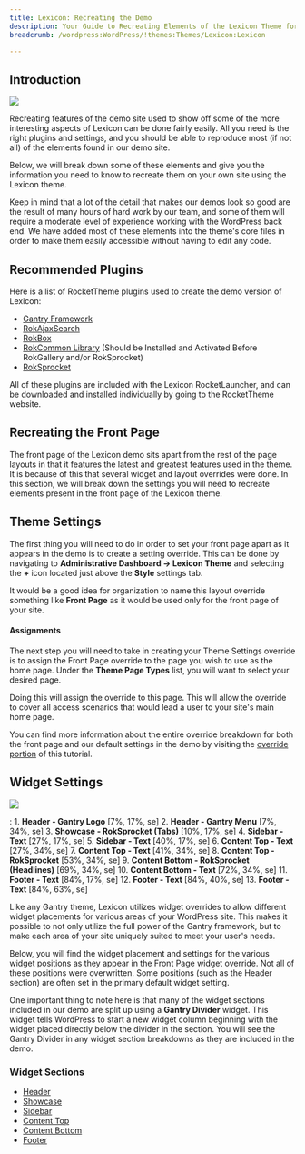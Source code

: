 ```yaml
---
title: Lexicon: Recreating the Demo
description: Your Guide to Recreating Elements of the Lexicon Theme for WordPress
breadcrumb: /wordpress:WordPress/!themes:Themes/Lexicon:Lexicon

---
```


Introduction
-----

![][Lexicon]

Recreating features of the demo site used to show off some of the more interesting aspects of Lexicon can be done fairly easily. All you need is the right plugins and settings, and you should be able to reproduce most (if not all) of the elements found in our demo site.

Below, we will break down some of these elements and give you the information you need to know to recreate them on your own site using the Lexicon theme.

Keep in mind that a lot of the detail that makes our demos look so good are the result of many hours of hard work by our team, and some of them will require a moderate level of experience working with the WordPress back end. We have added most of these elements into the theme's core files in order to make them easily accessible without having to edit any code.

Recommended Plugins
-----

Here is a list of RocketTheme plugins used to create the demo version of Lexicon:

* [Gantry Framework][gantry]
* [RokAjaxSearch][rokajaxsearch]
* [RokBox][rokbox]
* [RokCommon Library](http://www.rockettheme.com/wordpress/plugins/rokutilities) (Should be Installed and Activated Before RokGallery and/or RokSprocket)
* [RokSprocket][roksprocket]

All of these plugins are included with the Lexicon RocketLauncher, and can be downloaded and installed individually by going to the RocketTheme website.

Recreating the Front Page
-----

The front page of the Lexicon demo sits apart from the rest of the page layouts in that it features the latest and greatest features used in the theme. It is because of this that several widget and layout overrides were done. In this section, we will break down the settings you will need to recreate elements present in the front page of the Lexicon theme.

Theme Settings
-----

The first thing you will need to do in order to set your front page apart as it appears in the demo is to create a setting override. This can be done by navigating to **Administrative Dashboard -> Lexicon Theme** and selecting the **+** icon located just above the **Style** settings tab.

It would be a good idea for organization to name this layout override something like **Front Page** as it would be used only for the front page of your site.

#### Assignments

The next step you will need to take in creating your Theme Settings override is to assign the Front Page override to the page you wish to use as the home page. Under the **Theme Page Types** list, you will want to select your desired page.

Doing this will assign the override to this page. This will allow the override to cover all access scenarios that would lead a user to your site's main home page.

You can find more information about the entire override breakdown for both the front page and our default settings in the demo by visiting the [override portion][demooverride] of this tutorial.

Widget Settings
-----

![][theme]

:   1. **Header - Gantry Logo** [7%, 17%, se]
    2. **Header - Gantry Menu** [7%, 34%, se]
    3. **Showcase - RokSprocket (Tabs)**  [10%, 17%, se]
    4. **Sidebar - Text** [27%, 17%, se]
    5. **Sidebar - Text**  [40%, 17%, se]
    6. **Content Top - Text**  [27%, 34%, se]
    7. **Content Top - Text**  [41%, 34%, se]
    8. **Content Top - RokSprocket**  [53%, 34%, se]
    9. **Content Bottom - RokSprocket (Headlines)**  [69%, 34%, se]
    10. **Content Bottom - Text**  [72%, 34%, se]
    11. **Footer - Text**  [84%, 17%, se]
    12. **Footer - Text**  [84%, 40%, se]
    13. **Footer - Text**  [84%, 63%, se]

Like any Gantry theme, Lexicon utilizes widget overrides to allow different widget placements for various areas of your WordPress site. This makes it possible to not only utilize the full power of the Gantry framework, but to make each area of your site uniquely suited to meet your user's needs.

Below, you will find the widget placement and settings for the various widget positions as they appear in the Front Page widget override. Not all of these positions were overwritten. Some positions (such as the Header section) are often set in the primary default widget setting.

One important thing to note here is that many of the widget sections included in our demo are split up using a **Gantry Divider** widget. This widget tells WordPress to start a new widget column beginning with the widget placed directly below the divider in the section. You will see the Gantry Divider in any widget section breakdowns as they are included in the demo.

### Widget Sections

* [Header][header]
* [Showcase][showcase]
* [Sidebar][sidebar]
* [Content Top][contenttop]
* [Content Bottom][contentbottom]
* [Footer][footer]

[gantry]: http://gantry.org/downloads
[rokajaxsearch]: http://www.rockettheme.com/wordpress/plugins/rokajaxsearch
[rokbox]: http://www.rockettheme.com/wordpress/plugins/rokbox
[roksprocket]: http://www.rockettheme.com/wordpress/plugins/roksprocket
[Lexicon]: assets/lexicon.jpeg
[roksprocket]: ../../plugins/roksprocket/
[faq]: faq.md
[menu]: ../../start/menu.md
[override]: http://docs.gantry.org/gantry4/configure
[header]: demo_header.md
[showcase]: demo_showcase.md
[sidebar]: demo_sidebar.md
[contenttop]: demo_contenttop.md
[contentbottom]: demo_contentbottom.md
[expandedtop]: demo_expandedtop.md
[maintop]: demo_maintop.md
[extension]: demo_extension.md
[footer]: demo_footer.md
[demooverride]: demo_override.md
[theme]: assets/lexicon2.jpeg
[scroll]: assets/scrollwidget.jpg
